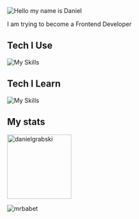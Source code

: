 <img alt="Hello my name is Daniel" align="center" src="https://readme-typing-svg.demolab.com?font=Fira+Code&size=19&pause=1000&color=007ACC&center=false&vCenter=true&width=435&lines=Hello+my+name+is+Daniel">

I am trying to become a Frontend Developer

## Tech I Use

![My Skills](https://skillicons.dev/icons?i=git,github,css,scss,javascript,html)

## Tech I Learn

![My Skills](https://skillicons.dev/icons?i=javascript,typescript,react)

## My stats
<span>
<img height="150px" src="https://github-readme-stats.vercel.app/api?username=mrbabet&show_icons=true&locale=en&theme=transparent" alt="danielgrabski" />
</span>

<p align="left"> <img src="https://komarev.com/ghpvc/?username=mrbabet&label=Profile%20views&color=0e75b6&style=flat" alt="mrbabet" /> </p>

<!---
Mrbabet/Mrbabet is a ✨ special ✨ repository because its `README.md` (this file) appears on your GitHub profile.
You can click the Preview link to take a look at your changes.
--->
